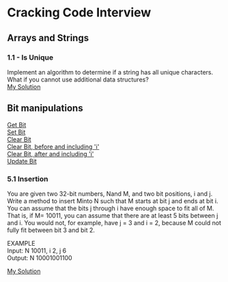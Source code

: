 # Cracking Code Interview

## Arrays and Strings

### 1.1 - Is Unique

Implement an algorithm to determine if a string has all unique 
characters. What if you cannot use additional data structures?  
[My Solution](src/main/java/zinjvi/arrays_strings/IsUnique.java) 

## Bit manipulations

[Get Bit]()  
[Set Bit]()  
[Clear Bit]()  
[Clear Bit, before and including 'i']()  
[Clear Bit, after and including 'i']()  
[Update Bit]()

### 5.1 Insertion

You are given two 32-bit numbers, Nand M, and two bit positions, i and j. 
Write a method to insert Minto N such that M starts at bit j and ends at bit i. 
You can assume that the bits j through i have enough space to fit all of M. 
That is, if M= 10011, you can assume that there are at least 5 bits between j and i. 
You would not, for example, have j = 3 and i = 2, because M could not fully fit
between bit 3 and bit 2.

EXAMPLE  
Input: N 10011, i 2, j 6  
Output: N 10001001100

[My Solution](src/main/java/zinjvi/bit_manipulations/Insertion.java)